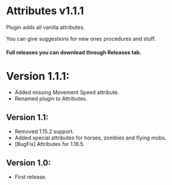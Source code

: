 # Attributes v1.1.1
Plugin adds all vanilla attributes.

You can give suggestions for new ones procedures and stuff. 

#### Full releases you can download through Releases tab.

# Version 1.1.1:
- Added missing Movement Speed attribute.
- Renamed plugin to Attributes. 

## Version 1.1:
- Removed 1.15.2 support. 
- Added special attributes for horses, zombies and flying mobs.
- [BugFix] Attributes for 1.16.5.

## Version 1.0:
- First release. 
